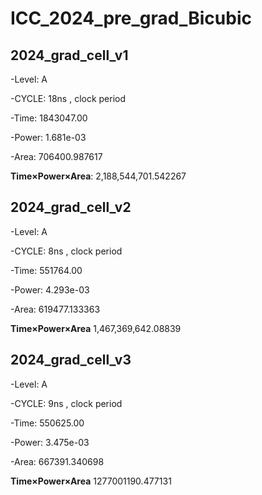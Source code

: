 # ICC_2024_pre_grad_Bicubic


## 2024_grad_cell_v1
-Level:              A

-CYCLE:              18ns  , clock period

-Time:               1843047.00

-Power:              1.681e-03

-Area:               706400.987617


**Time×Power×Area**: 2,188,544,701.542267

## 2024_grad_cell_v2
-Level:              A

-CYCLE:              8ns  , clock period

-Time:               551764.00

-Power:              4.293e-03

-Area:               619477.133363


**Time×Power×Area**      1,467,369,642.08839

## 2024_grad_cell_v3
-Level:              A

-CYCLE:              9ns  , clock period

-Time:               550625.00

-Power:              3.475e-03

-Area:               667391.340698


**Time×Power×Area**      1277001190.477131
